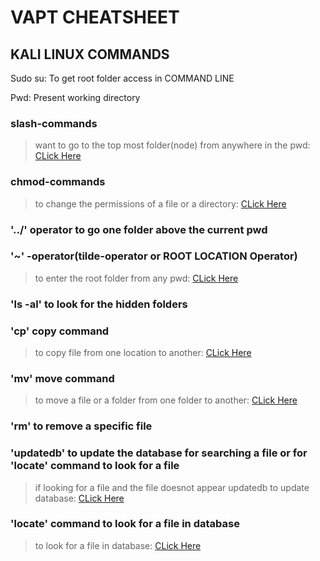 # VAPT CHEATSHEET
## KALI LINUX COMMANDS
Sudo su:
To get root folder access in COMMAND LINE


Pwd: Present working directory

### slash-commands
  > want to go to the top most folder(node) from anywhere in the pwd: [CLick Here](https://github.com/sagar98cyber/vapt/tree/slash-command)

### chmod-commands
  > to change the permissions of a file or a directory: [CLick Here](https://github.com/sagar98cyber/vapt/tree/chmod-branch)

### '../' operator to go one folder above the current pwd

### '~' -operator(tilde-operator or ROOT LOCATION Operator)
  > to enter the root folder from any pwd: [CLick Here](https://github.com/sagar98cyber/vapt/tree/tilde-operator)

### 'ls -al' to look for the hidden folders
  
### 'cp' copy command
  > to copy file from one location to another: [CLick Here](https://github.com/sagar98cyber/vapt/blob/main/copy-command.PNG)
    
### 'mv' move command
  > to move a file or a folder from one folder to another: [CLick Here](https://github.com/sagar98cyber/vapt/blob/main/move-command.PNG)

### 'rm' to remove a specific file

### 'updatedb' to update the database for searching a file or for 'locate' command to look for a file
  > if looking for a file and the file doesnot appear updatedb to update database: [CLick Here](https://github.com/sagar98cyber/vapt/blob/main/updatedb-command.PNG)

### 'locate' command to look for a file in database
  > to look for a file in database: [CLick Here](https://github.com/sagar98cyber/vapt/blob/main/locate.PNG)